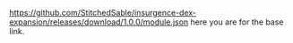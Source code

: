 https://github.com/StitchedSable/insurgence-dex-expansion/releases/download/1.0.0/module.json here you are for the base link.
